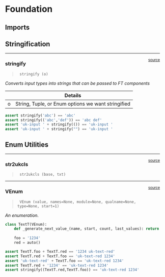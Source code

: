 # Foundation


<!-- WARNING: THIS FILE WAS AUTOGENERATED! DO NOT EDIT! -->

## Imports

## Stringification

------------------------------------------------------------------------

<a
href="https://github.com/Isaac-Flath/fh-frankenui/blob/main/fh_frankenui/foundations.py#L14"
target="_blank" style="float:right; font-size:smaller">source</a>

### stringify

>      stringify (o)

*Converts input types into strings that can be passed to FT components*

<table>
<thead>
<tr class="header">
<th></th>
<th><strong>Details</strong></th>
</tr>
</thead>
<tbody>
<tr class="odd">
<td>o</td>
<td>String, Tuple, or Enum options we want stringified</td>
</tr>
</tbody>
</table>

``` python
assert stringify('abc') == 'abc'
assert stringify(('abc','def')) == 'abc def'
assert 'uk-input ' + stringify(()) == 'uk-input '
assert 'uk-input ' + stringify("") == 'uk-input '
```

## Enum Utilities

------------------------------------------------------------------------

<a
href="https://github.com/Isaac-Flath/fh-frankenui/blob/main/fh_frankenui/foundations.py#L21"
target="_blank" style="float:right; font-size:smaller">source</a>

### str2ukcls

>      str2ukcls (base, txt)

------------------------------------------------------------------------

<a
href="https://github.com/Isaac-Flath/fh-frankenui/blob/main/fh_frankenui/foundations.py#L24"
target="_blank" style="float:right; font-size:smaller">source</a>

### VEnum

>      VEnum (value, names=None, module=None, qualname=None, type=None, start=1)

*An enumeration.*

``` python
class TextT(VEnum):
    def _generate_next_value_(name, start, count, last_values): return str2ukcls('text', name)
    
    foo = '1234'
    red = auto()
```

``` python
assert TextT.foo + TextT.red == '1234 uk-text-red'
assert TextT.red + TextT.foo == 'uk-text-red 1234'
assert 'uk-text-red' + TextT.foo == 'uk-text-red 1234'
assert TextT.red + '1234' == 'uk-text-red 1234'
assert stringify((TextT.red,TextT.foo)) == 'uk-text-red 1234'
```
